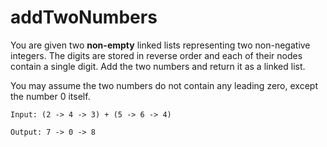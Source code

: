 # addTwoNumbers

You are given two **non-empty** linked lists representing two non-negative integers. The digits are stored in reverse order and each of their nodes contain a single digit. Add the two numbers and return it as a linked list.

You may assume the two numbers do not contain any leading zero, except the number 0 itself.

`Input: (2 -> 4 -> 3) + (5 -> 6 -> 4)`

`Output: 7 -> 0 -> 8`
